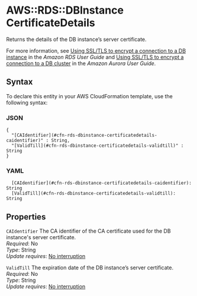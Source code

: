 # AWS::RDS::DBInstance CertificateDetails<a name="aws-properties-rds-dbinstance-certificatedetails"></a>

Returns the details of the DB instance’s server certificate\.

For more information, see [Using SSL/TLS to encrypt a connection to a DB instance](https://docs.aws.amazon.com/AmazonRDS/latest/UserGuide/UsingWithRDS.SSL.html) in the _Amazon RDS User Guide_ and [ Using SSL/TLS to encrypt a connection to a DB cluster](https://docs.aws.amazon.com/AmazonRDS/latest/AuroraUserGuide/UsingWithRDS.SSL.html) in the _Amazon Aurora User Guide_\.

## Syntax<a name="aws-properties-rds-dbinstance-certificatedetails-syntax"></a>

To declare this entity in your AWS CloudFormation template, use the following syntax:

### JSON<a name="aws-properties-rds-dbinstance-certificatedetails-syntax.json"></a>

```
{
  "[CAIdentifier](#cfn-rds-dbinstance-certificatedetails-caidentifier)" : String,
  "[ValidTill](#cfn-rds-dbinstance-certificatedetails-validtill)" : String
}
```

### YAML<a name="aws-properties-rds-dbinstance-certificatedetails-syntax.yaml"></a>

```
  [CAIdentifier](#cfn-rds-dbinstance-certificatedetails-caidentifier): String
  [ValidTill](#cfn-rds-dbinstance-certificatedetails-validtill): String
```

## Properties<a name="aws-properties-rds-dbinstance-certificatedetails-properties"></a>

`CAIdentifier` <a name="cfn-rds-dbinstance-certificatedetails-caidentifier"></a>
The CA identifier of the CA certificate used for the DB instance's server certificate\.  
_Required_: No  
_Type_: String  
_Update requires_: [No interruption](https://docs.aws.amazon.com/AWSCloudFormation/latest/UserGuide/using-cfn-updating-stacks-update-behaviors.html#update-no-interrupt)

`ValidTill` <a name="cfn-rds-dbinstance-certificatedetails-validtill"></a>
The expiration date of the DB instance’s server certificate\.  
_Required_: No  
_Type_: String  
_Update requires_: [No interruption](https://docs.aws.amazon.com/AWSCloudFormation/latest/UserGuide/using-cfn-updating-stacks-update-behaviors.html#update-no-interrupt)
